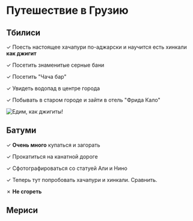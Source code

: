 # Путешествие в Грузию

## Тбилиси
&check; Поесть настоящее хачапури по-аджарски и научится есть хинкали **как джигит**

&check; Посетить знаменитые серные бани

&check; Посетить "Чача бар"

&check; Увидеть водопад в центре города

&check; Побывать в старом городе и зайти в отель "Фрида Кало"

![Едим, как джигиты!](Хинкали.jpg)

## Батуми
&check; **Очень много** купаться и загорать 

&check; Прокатиться на канатной дороге

&check; Сфотографироваться со статуей Али и Нино

&check; Теперь тут попробовать хачапури и хинкали. Сравнить.

&cross; **Не сгореть**
## Мериси